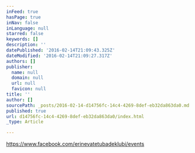 ```yaml
---
inFeed: true
hasPage: true
inNav: false
inLanguage: null
starred: false
keywords: []
description: ''
datePublished: '2016-02-14T21:09:43.325Z'
dateModified: '2016-02-14T21:09:27.317Z'
authors: []
publisher:
  name: null
  domain: null
  url: null
  favicon: null
title: ''
author: []
sourcePath: _posts/2016-02-14-d14756fc-14c4-4269-8def-eb32da863da0.md
published: true
url: d14756fc-14c4-4269-8def-eb32da863da0/index.html
_type: Article

---
```

https://www.facebook.com/erinevatetubadeklubi/events